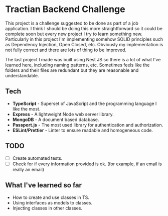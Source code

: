 # Tractian Backend Challenge
This project is a challenge suggested to be done as part of a job application.
I think I should be doing this more straightforward so it could be complete soon but every new project I try to learn something new. Particularly in this project I'm implementing somehow SOLID principles such as Dependency Injection, Open Closed, etc. Obviously my implementation is not fully correct and there are lots of thing to be improved.

The last project I made was built using Nest JS so there is a lot of what I've learned here, including naming patterns, etc. Sometimes feels like the folders and their files are redundant but they are reasonable and understandable.

## Tech
* **TypeScript** - Superset of JavaScript and the programming language I like the most.
* **Express** - A lightweight Node web server library.
* **MongoDB** - A document based database.
* **Passport.js** - The most used library for authentication and authorization.
* **ESLint/Prettier** - Linter to ensure readable and homogeneous code.

## TODO
- [ ] Create automated tests.
- [ ] Check for if every information provided is ok. (for example, if an email is really an email)

## What I've learned so far
* How to create and use classes in TS.
* Using interfaces as models to classes.
* Injecting classes in other classes.
